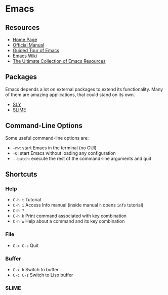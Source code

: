 Emacs
=====

Resources
---------

 - [Home Page](https://www.gnu.org/software/emacs/)
 - [Official Manual](https://www.gnu.org/software/emacs/manual/)
 - [Guided Tour of Emacs](https://www.gnu.org/software/emacs/tour/)
 - [Emacs Wiki](https://www.emacswiki.org/)
 - [The Ultimate Collection of Emacs Resources](https://batsov.com/articles/2011/11/30/the-ultimate-collection-of-emacs-resources/)


Packages
--------

Emacs depends a lot on external packages to extend its functionality.
Many of them are amazing applications, that could stand on its own.

 - [SLY](http://joaotavora.github.io/sly/)
 - [SLIME](https://common-lisp.net/project/slime/)


Command-Line Options
--------------------

Some useful command-line options are:

 - `-nw`:		start Emacs in the terminal (no GUI)
 - `-Q`:		start Emacs without loading any configuration
 - `--batch`:	execute the rest of the command-line arguments and quit


Shortcuts
---------

### Help

 - `C-h t`		Tutorial
 - `C-h i`		Access Info manual (inside manual `h` opens `info` tutorial)
 - `C-h ?`
 - `C-h k`		Print command associated with key combination
 - `C-h w`		Help about a command and its key combination

### File

 - `C-x C-c`		Quit

### Buffer

 - `C-x b`		Switch to buffer
 - `C-c C-z`		Switch to Lisp buffer

### SLIME
